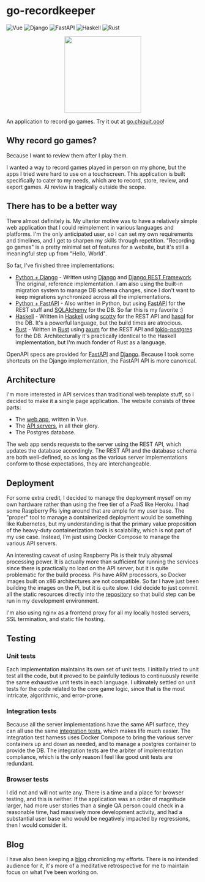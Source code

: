 # go-recordkeeper
![Vue](https://github.com/go-recordkeeper/go-recordkeeper/actions/workflows/vue.yml/badge.svg)
![Django](https://github.com/go-recordkeeper/go-recordkeeper/actions/workflows/django.yml/badge.svg)
![FastAPI](https://github.com/go-recordkeeper/go-recordkeeper/actions/workflows/fastapi.yml/badge.svg)
![Haskell](https://github.com/go-recordkeeper/go-recordkeeper/actions/workflows/haskell.yml/badge.svg)
![Rust](https://github.com/go-recordkeeper/go-recordkeeper/actions/workflows/rust.yml/badge.svg)

<p align="center">
<img src="https://go.chiquit.ooo/logo.png" width="200" />
</p>

An application to record go games. Try it out at [go.chiquit.ooo](https://go.chiquit.ooo/)!


## Why record go games?
Because I want to review them after I play them.

I wanted a way to record games played in person on my phone, but the apps I tried were hard to use on a touchscreen. This application is built specifically to cater to my needs, which are to record, store, review, and export games. AI review is tragically outside the scope.

## There has to be a better way
There almost definitely is. My ulterior motive was to have a relatively simple web application that I could reimplement in various languages and platforms. I'm the only anticipated user, so I can set my own requirements and timelines, and I get to sharpen my skills through repetition. "Recording go games" is a pretty minimal set of features for a website, but it's still a meaningful step up from "Hello, World".

So far, I've finished three implementations:

* [Python + Django](https://github.com/go-recordkeeper/go-recordkeeper/tree/main/server/django) - Written using [Django](https://www.djangoproject.com/) and [Django REST Framework](https://www.django-rest-framework.org/). The original, reference implementation. I am also using the built-in migration system to manage DB schema changes, since I don't want to keep migrations synchronized across all the implementations.
* [Python + FastAPI](https://github.com/go-recordkeeper/go-recordkeeper/tree/main/server/fastapi) - Also written in Python, but using [FastAPI](https://fastapi.tiangolo.com/) for the REST stuff and [SQLAlchemy](https://www.sqlalchemy.org/) for the DB. So far this is my favorite :)
* [Haskell](https://github.com/go-recordkeeper/go-recordkeeper/tree/main/server/haskell) - Written in [Haskell](https://www.haskell.org/) using [scotty](https://hackage.haskell.org/package/scotty) for the REST API and [hasql](https://hackage.haskell.org/package/hasql) for the DB. It's a powerful language, but the build times are atrocious.
* [Rust](https://github.com/go-recordkeeper/go-recordkeeper/tree/main/server/rust) - Written in [Rust](https://www.rust-lang.org/) using [axum](https://docs.rs/axum/latest/axum/) for the REST API and [tokio-postgres](https://docs.rs/tokio-postgres/latest/tokio_postgres/) for the DB. Architecturally it's practically identical to the Haskell implementation, but I'm much fonder of Rust as a language.

OpenAPI specs are provided for [FastAPI](https://go.chiquit.ooo/fastapi/redoc) and [Django](https://go.chiquit.ooo/django/swagger/). Because I took some shortcuts on the Django implementation, the FastAPI API is more canonical.

## Architecture
I'm more interested in API services than traditional web template stuff, so I decided to make it a single page application. The website consists of three parts:

* The [web app](https://github.com/go-recordkeeper/go-recordkeeper/tree/main/client/vue), written in Vue.
* The [API servers](https://github.com/go-recordkeeper/go-recordkeeper/tree/main/server), in all their glory.
* The Postgres database.

The web app sends requests to the server using the REST API, which updates the database accordingly. The REST API and the database schema are both well-defined, so as long as the various server implementations conform to those expectations, they are interchangeable.

## Deployment
For some extra credit, I decided to manage the deployment myself on my own hardware rather than using the free tier of a PaaS like Heroku. I had some Raspberry Pis lying around that are ample for my user base. The "proper" tool to manage a containerized deployment would be something like Kubernetes, but my understanding is that the primary value proposition of the heavy-duty containerization tools is scalability, which is not part of my use case. Instead, I'm just using Docker Compose to manage the various API servers.

An interesting caveat of using Raspberry Pis is their truly abysmal processing power. It is actually more than sufficient for running the services since there is practically no load on the API server, but it is quite problematic for the build process. Pis have ARM processors, so Docker images built on x86 architectures are not compatible. So far I have just been building the images on the Pi, but it is quite slow. I did decide to just commit all the static resources directly into the [repository](https://github.com/go-recordkeeper/go-recordkeeper/tree/main/deploy) so that build step can be run in my development environment.

I'm also using nginx as a frontend proxy for all my locally hosted servers, SSL termination, and static file hosting.

## Testing

### Unit tests
Each implementation maintains its own set of unit tests. I initially tried to unit test all the code, but it proved to be painfully tedious to continuously rewrite the same exhaustive unit tests in each language. I ultimately settled on unit tests for the code related to the core game logic, since that is the most intricate, algorithmic, and error-prone.

### Integration tests
Because all the server implementations have the same API surface, they can all use the same [integration tests](https://github.com/go-recordkeeper/go-recordkeeper/tree/main/test), which makes life much easier. The integration test harness uses Docker Compose to bring the various server containers up and down as needed, and to manage a postgres container to provide the DB. The integration tests are the arbiter of implementation compliance, which is the only reason I feel like good unit tests are redundant.

### Browser tests
I did not and will not write any. There is a time and a place for browser testing, and this is neither. If the application was an order of magnitude larger, had more user stories than a single QA person could check in a reasonable time, had massively more development activity, and had a substantial user base who would be negatively impacted by regressions, then I would consider it.

## Blog
I have also been keeping a [blog](https://go.chiquit.ooo/blog/) chronicling my efforts. There is no intended audience for it, it's more of a meditative retrospective for me to maintain focus on what I've been working on.
